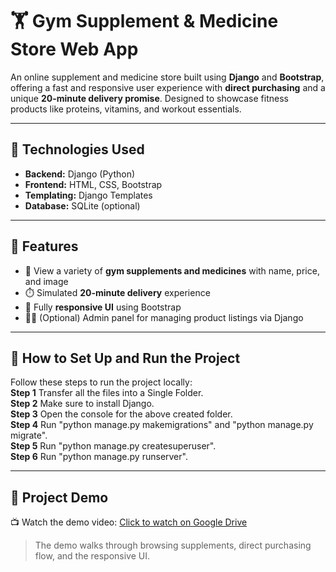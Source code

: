 # 🏋️ Gym Supplement & Medicine Store Web App

An online supplement and medicine store built using **Django** and **Bootstrap**, offering a fast and responsive user experience with **direct purchasing** and a unique **20-minute delivery promise**. Designed to showcase fitness products like proteins, vitamins, and workout essentials.

---

## 🔧 Technologies Used

- **Backend:** Django (Python)
- **Frontend:** HTML, CSS, Bootstrap
- **Templating:** Django Templates
- **Database:** SQLite (optional)

---

## 🌟 Features

- 🧴 View a variety of **gym supplements and medicines** with name, price, and image
- ⏱️ Simulated **20-minute delivery** experience
- 📱 Fully **responsive UI** using Bootstrap
- 🧑‍💼 (Optional) Admin panel for managing product listings via Django

---

## 🚀 How to Set Up and Run the Project

Follow these steps to run the project locally:  
**Step 1** Transfer all the files into a Single Folder.  
**Step 2** Make sure to install Django.  
**Step 3** Open the console for the above created folder.  
**Step 4** Run "python manage.py makemigrations" and "python manage.py migrate".  
**Step 5** Run "python manage.py createsuperuser".  
**Step 6** Run "python manage.py runserver".  


---

## 🎥 Project Demo

📺 Watch the demo video: [Click to watch on Google Drive](https://drive.google.com/file/d/YOUR_FILE_ID/view)

> The demo walks through browsing supplements, direct purchasing flow, and the responsive UI.



